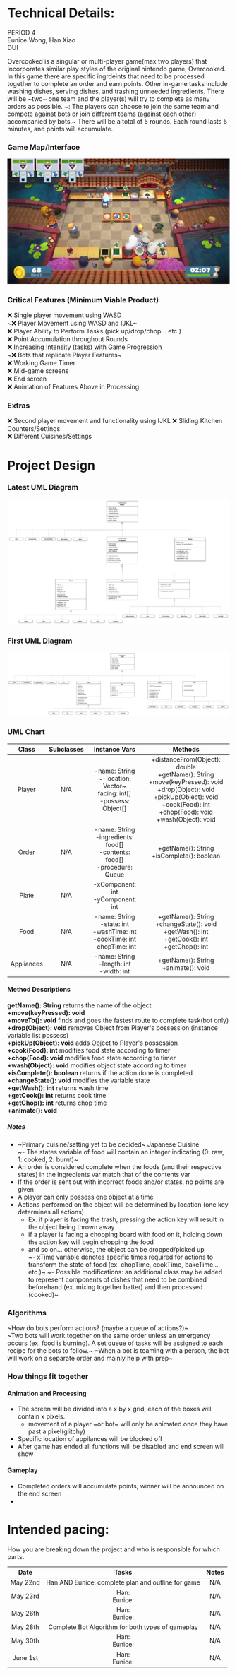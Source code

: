 
# Technical Details:

PERIOD 4  <br/>
Eunice Wong, Han Xiao  <br/>
DUI  <br/>

Overcooked is a singular or multi-player game(max two players) that incorporates similar play styles of the original nintendo game, Overcooked. In this game there are specific ingrdeints that need to be processed together to complete an order and earn points. Other in-game tasks include washing dishes, serving dishes, and trashing unneeded ingredients. There will be ~two~ one team and the player(s) will try to complete as many orders as possible. ~: The players can choose to join the same team and compete against bots or join different teams (against each other) accompanied by bots.~ There will be a total of 5 rounds. Each round lasts 5 minutes, and points will accumulate.

### Game Map/Interface
![Alt text](overcookedMap.jpg?raw=true "Title" )

### Critical Features (Minimum Viable Product)
:x: Single player movement using WASD  
~:x: Player Movement using WASD and IJKL~  
:x: Player Ability to Perform Tasks (pick up/drop/chop... etc.)  
:x: Point Accumulation throughout Rounds  
:x: Increasing Intensity (tasks) with Game Progression  
~:x: Bots that replicate Player Features~  
:x: Working Game Timer  
:x: Mid-game screens  
:x: End screen   
:x: Animation of Features Above in Processing  

### Extras
:x: Second player movement and functionality using IJKL
:x: Sliding Kitchen Counters/Settings  
:x: Different Cuisines/Settings  

# Project Design
### Latest UML Diagram
![Alt text](OvercookedUML2.0.jpeg?raw=true "Title" )

### First UML Diagram
![Alt text](OvercookedUML.jpeg?raw=true "Title" )

### UML Chart
| Class       | Subclasses | Instance Vars | Methods |
| :----------:| :---------: | :----------: | :----------: |
| Player      | N/A         | -name: String <br/> ~-location: Vector~ <br/> facing: int[] <br/> -possess: Object[] | +distanceFrom(Object): double <br/> +getName(): String <br/> +move(keyPressed): void <br/> +drop(Object): void <br/> +pickUp(Object): void <br/> +cook(Food): int <br/> +chop(Food): void <br/> +wash(Object): void|
| Order       | N/A         | -name: String <br/> -ingredients: food[] <br/> -contents: food[] <br/> -procedure: Queue| +getName(): String <br/> +isComplete(): boolean |
| Plate      | N/A | -xComponent: int  <br/> -yComponent: int    |      |  
| Food   | N/A   | -name: String <br/> -state: int <br/> -washTime: int <br/> -cookTime: int <br/> -chopTime: int | +getName(): String <br/> +changeState(): void <br/> +getWash(): int <br/> +getCook(): int <br/> +getChop(): int|
| Appliances   | N/A   | -name: String <br/> -length: int <br/> -width: int| +getName(): String <br/> +animate(): void|


#### Method Descriptions
**getName(): String**   returns the name of the object<br/>
**+move(keyPressed): void** <br/>
**+moveTo(): void** finds and goes the fastest route to complete task(bot only)<br/>
**+drop(Object): void**   removes Object from Player's possession (instance variable list possess)<br/>
**+pickUp(Object): void** adds Object to Player's possession<br/>
**+cook(Food): int** modifies food state according to timer <br/>
**+chop(Food): void** modifies food state according to timer<br/>
**+wash(Object): void** modifies object state according to timer<br/>
**+isComplete(): boolean** returns if the action done is completed <br/>
**+changeState(): void** modifies the variable state<br/>
**+getWash(): int**   returns wash time<br/>
**+getCook(): int**   returns cook time<br/>
**+getChop(): int**    returns chop time<br/>
**+animate(): void**   <br/>

##### Notes
- ~Primary cuisine/setting yet to be decided~ Japanese Cuisine  
~- The states variable of food will contain an integer indicating (0: raw, 1: cooked, 2: burnt)~
- An order is considered complete when the foods (and their respective states) in the ingredients var match that of the contents var  
- If the order is sent out with incorrect foods and/or states, no points are given
- A player can only possess one object at a time
- Actions performed on the object will be determined by location (one key determines all actions)  
  - Ex. if player is facing the trash, pressing the action key will result in the object being thrown away  
  - if a player is facing a chopping board with food on it, holding down the action key will begin chopping the food  
  - and so on... otherwise, the object can be dropped/picked up  
~- xTime variable denotes specific times required for actions to transform the state of food (ex. chopTime, cookTime, bakeTime... etc.)~
~- Possible modifications: an additional class may be added to represent components of dishes that need to be combined beforehand (ex. mixing together batter) and then processed (cooked)~

### Algorithms
~How do bots perform actions? (maybe a queue of actions?)~  
~Two bots will work together on the same order unless an emergency occurs (ex. food is burning). A set queue of tasks will be assigned to each recipe for the bots to follow.~
~When a bot is teaming with a person, the bot will work on a separate order and mainly help with prep~

### How things fit together
#### Animation and Processing
- The screen will be divided into a x by x grid, each of the boxes will contain x pixels.
    - movement of a player ~or bot~ will only be animated once they have past a pixel(glitchy)
- Specific location of appilances will be blocked off
- After game has ended all functions will be disabled and end screen will show
#### Gameplay
- Completed orders will accumulate points, winner will be announced on the end screen
-
# Intended pacing:

How you are breaking down the project and who is responsible for which parts.

| Date       | Tasks         | Notes        |
| :----------: | :---------: | :----------: |
| May 22nd     | Han AND Eunice: complete plan and outline for game | N/A   |
| May 23rd     | Han: <br/> Eunice: | N/A    |
| May 26th     | Han: <br/> Eunice:     | N/A    |
| May 28th     | Complete Bot Algorithm for both types of gameplay  | N/A     |
| May 30th     | Han: <br/> Eunice:      | N/A      |
| June 1st     | Han: <br/> Eunice:      | N/A      |
